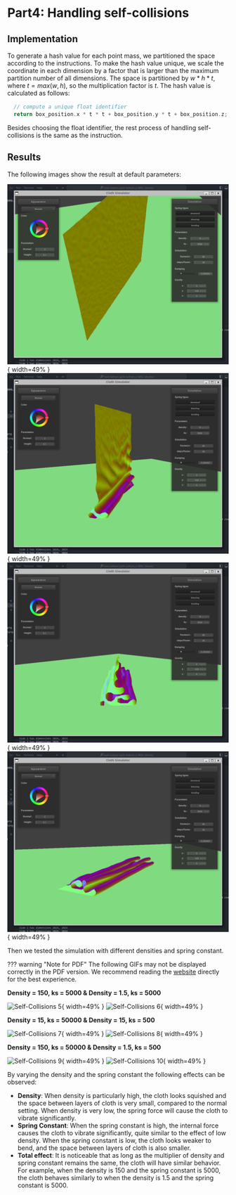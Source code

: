 # Part4: Handling self-collisions

## Implementation

To generate a hash value for each point mass, we partitioned the space according to the instructions. To make the hash value unique, we scale the coordinate in each dimension by a factor that is larger than the maximum partition number of all dimensions. The space is partitioned by $w * h * t$, where $t = max(w,h)$, so the multiplication factor is $t$. The hash value is calculated as follows:

```cpp
  // compute a unique float identifier
  return box_position.x * t * t + box_position.y * t + box_position.z;
```

Besides choosing the float identifier, the rest process of handling self-collisions is the same as the instruction.

## Results

The following images show the result at default parameters:

![Self-Collisions 1](../images/hw4/part4/hw4part4_initial.png){ width=49% }
![Self-Collisions 2](../images/hw4/part4/hw4part4_firstcollision.png){ width=49% }
![Self-Collisions 3](../images/hw4/part4/hw4part4_multiplecollision.png){ width=49% }
![Self-Collisions 4](../images/hw4/part4/hw4part4_restfulstate.png){ width=49% }

Then we tested the simulation with different densities and spring constant.

??? warning "Note for PDF"
    The following GIFs may not be displayed correctly in the PDF version. We recommend reading the [website](https://cal-cs184-student.github.io/hw-webpages-sp24-RuhaoT) directly for the best experience.

**Density = 150, ks = 5000 & Density = 1.5, ks = 5000**

![Self-Collisions 5](../images/hw4/part4/hw4part4d150k5000.gif){ width=49% }
![Self-Collisions 6](../images/hw4/part4/hw4part4d1.5k5000.gif){ width=49% }

**Density = 15, ks = 50000 & Density = 15, ks = 500**

![Self-Collisions 7](../images/hw4/part4/hw4part4d15k50000.gif){ width=49% }
![Self-Collisions 8](../images/hw4/part4/hw4part4d15k500.gif){ width=49% }

**Density = 150, ks = 50000 & Density = 1.5, ks = 500**

![Self-Collisions 9](../images/hw4/part4/hw4part4d150k50000.gif){ width=49% }
![Self-Collisions 10](../images/hw4/part4/hw4part4d1.5k500.gif){ width=49% }

By varying the density and the spring constant the following effects can be observed:

- **Density**: When density is particularly high, the cloth looks squished and the space between layers of cloth is very small, compared to the normal setting. When density is very low, the spring force will cause the cloth to vibrate significantly.
- **Spring Constant**: When the spring constant is high, the internal force causes the cloth to vibrate significantly, quite similar to the effect of low density. When the spring constant is low, the cloth looks weaker to bend, and the space between layers of cloth is also smaller.
- **Total effect**: It is noticeable that as long as the multiplier of density and spring constant remains the same, the cloth will have similar behavior. For example, when the density is 150 and the spring constant is 5000, the cloth behaves similarly to when the density is 1.5 and the spring constant is 5000.